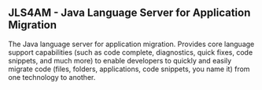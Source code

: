 ## JLS4AM - Java Language Server for Application Migration

The Java language server for application migration. Provides core language support capabilities (such as code complete, diagnostics, quick fixes, code snippets, and much more) to enable developers to quickly and easily migrate code (files, folders, applications, code snippets, you name it) from one technology to another.

